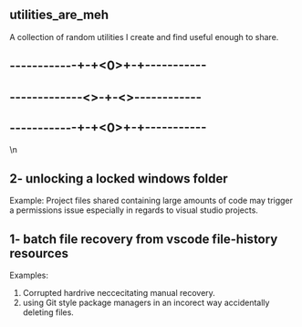 
## utilities_are_meh

A collection of random utilities I create and find useful enough to share.
## ------------+-+<0>+-+-----------
## -------------<>-+-<>------------
## ------------+-+<0>+-+-----------

\n 


## 2- unlocking a locked windows folder

Example: Project files shared containing large amounts of code may trigger a permissions issue especially in regards to visual studio projects.


## 1- batch file recovery from vscode file-history resources

Examples:
1. Corrupted hardrive neccecitating manual recovery.
2. using Git style package managers in an incorect way accidentally deleting files. 
